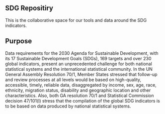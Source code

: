 ## SDG Repositiry

This is the collaborative space for our tools and data around the SDG indicators. 

## Purpose

Data requirements for the 2030 Agenda for Sustainable Development, with its 17 Sustainable Development Goals (SDGs), 169 targets and over 230 global indicators, present an unprecedented challenge for both national statistical systems and the international statistical community. In the UN General Assembly Resolution 70/1, Member States stressed that follow-up and review processes at all levels would be based on high-quality, accessible, timely, reliable data, disaggregated by income, sex, age, race, ethnicity, migration status, disability and geographic location and other characteristics. Also, both GA resolution 70/1 and Statistical Commission decision 47/101(l) stress that the compilation of the global SDG indicators is to be based on data produced by national statistical systems. 
